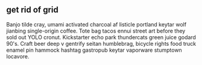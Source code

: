 ## get rid of grid
Banjo tilde cray, umami activated charcoal af listicle portland keytar wolf jianbing single-origin coffee. Tote bag tacos ennui street art before they sold out YOLO cronut. Kickstarter echo park thundercats green juice godard 90's. Craft beer deep v gentrify seitan humblebrag, bicycle rights food truck enamel pin hammock hashtag gastropub keytar vaporware stumptown locavore.